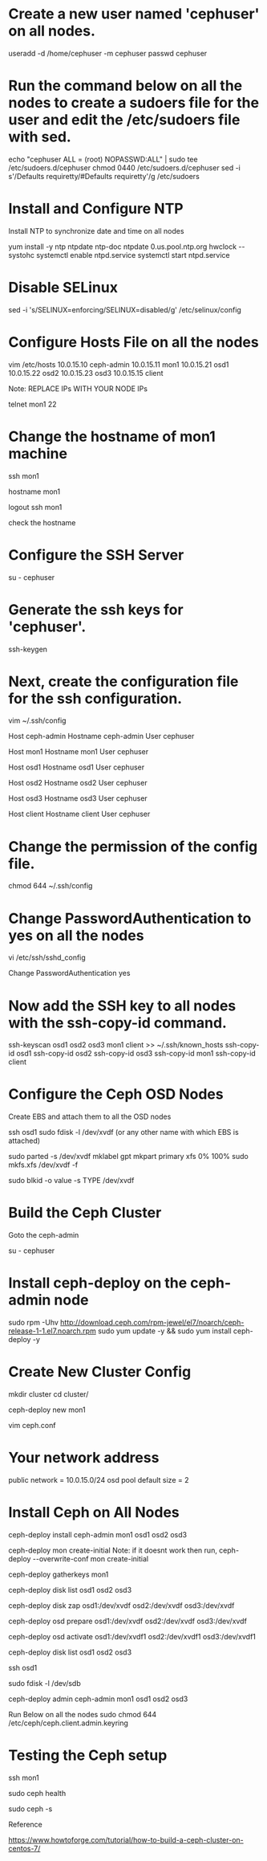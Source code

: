 # Create a new user named 'cephuser' on all nodes.

useradd -d /home/cephuser -m cephuser
passwd cephuser

# Run the command below on all the nodes to create a sudoers file for the user and edit the /etc/sudoers file with sed.

echo "cephuser ALL = (root) NOPASSWD:ALL" | sudo tee /etc/sudoers.d/cephuser
chmod 0440 /etc/sudoers.d/cephuser
sed -i s'/Defaults requiretty/#Defaults requiretty'/g /etc/sudoers

# Install and Configure NTP

Install NTP to synchronize date and time on all nodes

yum install -y ntp ntpdate ntp-doc
ntpdate 0.us.pool.ntp.org
hwclock --systohc
systemctl enable ntpd.service
systemctl start ntpd.service


# Disable SELinux

sed -i 's/SELINUX=enforcing/SELINUX=disabled/g' /etc/selinux/config

# Configure Hosts File on all the nodes

vim /etc/hosts
10.0.15.10        ceph-admin
10.0.15.11        mon1
10.0.15.21        osd1
10.0.15.22        osd2
10.0.15.23        osd3
10.0.15.15        client

Note: REPLACE IPs WITH YOUR NODE IPs


telnet mon1 22

# Change the hostname of mon1 machine

ssh mon1

hostname mon1

logout
ssh mon1

check the hostname
# Configure the SSH Server

su - cephuser

# Generate the ssh keys for 'cephuser'.

ssh-keygen

# Next, create the configuration file for the ssh configuration.

vim ~/.ssh/config

Host ceph-admin
        Hostname ceph-admin
        User cephuser
 
Host mon1
        Hostname mon1
        User cephuser
 
Host osd1
        Hostname osd1
        User cephuser
 
Host osd2
        Hostname osd2
        User cephuser
 
Host osd3
        Hostname osd3
        User cephuser
 
Host client
        Hostname client
        User cephuser
        
        
# Change the permission of the config file.

chmod 644 ~/.ssh/config


# Change PasswordAuthentication to yes on all the nodes
vi /etc/ssh/sshd_config

Change
PasswordAuthentication yes

# Now add the SSH key to all nodes with the ssh-copy-id command.

ssh-keyscan osd1 osd2 osd3 mon1 client >> ~/.ssh/known_hosts
ssh-copy-id osd1
ssh-copy-id osd2
ssh-copy-id osd3
ssh-copy-id mon1
ssh-copy-id client


# Configure the Ceph OSD Nodes

Create EBS and attach them to all the OSD nodes

ssh osd1
sudo fdisk -l /dev/xvdf   (or any other name with which EBS is attached)

sudo parted -s /dev/xvdf mklabel gpt mkpart primary xfs 0% 100%
sudo mkfs.xfs /dev/xvdf -f

sudo blkid -o value -s TYPE /dev/xvdf



# Build the Ceph Cluster
Goto the ceph-admin

su - cephuser

# Install ceph-deploy on the ceph-admin node

sudo rpm -Uhv http://download.ceph.com/rpm-jewel/el7/noarch/ceph-release-1-1.el7.noarch.rpm
sudo yum update -y && sudo yum install ceph-deploy -y

# Create New Cluster Config

mkdir cluster
cd cluster/

ceph-deploy new mon1


vim ceph.conf

# Your network address
public network = 10.0.15.0/24
osd pool default size = 2


# Install Ceph on All Nodes

ceph-deploy install ceph-admin mon1 osd1 osd2 osd3

ceph-deploy mon create-initial
Note: if it doesnt work then run,
ceph-deploy --overwrite-conf  mon create-initial

ceph-deploy gatherkeys mon1

ceph-deploy disk list osd1 osd2 osd3

ceph-deploy disk zap osd1:/dev/xvdf osd2:/dev/xvdf osd3:/dev/xvdf

ceph-deploy osd prepare osd1:/dev/xvdf osd2:/dev/xvdf osd3:/dev/xvdf

ceph-deploy osd activate osd1:/dev/xvdf1 osd2:/dev/xvdf1 osd3:/dev/xvdf1

ceph-deploy disk list osd1 osd2 osd3

ssh osd1

sudo fdisk -l /dev/sdb

ceph-deploy admin ceph-admin mon1 osd1 osd2 osd3

Run Below on all the nodes
sudo chmod 644 /etc/ceph/ceph.client.admin.keyring


# Testing the Ceph setup

ssh mon1

sudo ceph health

sudo ceph -s



Reference

<https://www.howtoforge.com/tutorial/how-to-build-a-ceph-cluster-on-centos-7/>
